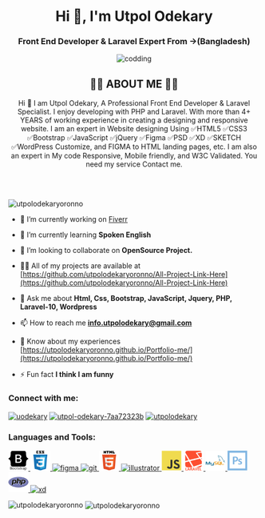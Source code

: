 <h1 align="center">Hi 👋, I'm Utpol Odekary</h1>
<h3 align="center">Front End Developer & Laravel Expert From ->(Bangladesh)</h3>

<p align="center"><img alt="codding" style="width:300;" src="https://gifdb.com/images/high/animated-man-computer-coding-nae6mec378lsg1i3.webp"></p>

<h2 align="center">🙋‍♂️ ABOUT ME 🙋‍♂️</h2>

<p align="center"> Hi 🙏 I am Utpol Odekary, A Professional Front End Developer & Laravel Specialist. 
I enjoy developing with PHP and Laravel.
With more than 4+ YEARS of working experience in creating a designing and responsive website. 
I am an expert in Website designing Using ✅HTML5 ✅CSS3 ✅Bootstrap ✅JavaScript ✅jQuery ✅Figma ✅PSD ✅XD ✅SKETCH ✅WordPress Customize, and FIGMA to HTML landing pages, etc. 
I am also an expert in My code Responsive, Mobile friendly, and W3C Validated. You need my service Contact me. </p>

</br>
</br>
<p align="left"> <img src="https://komarev.com/ghpvc/?username=utpolodekaryoronno&label=Profile%20views&color=0e75b6&style=flat" alt="utpolodekaryoronno" /> </p>

- 🔭 I’m currently working on [Fiverr](https://www.fiverr.com/utpol_odekary)

- 🌱 I’m currently learning **Spoken English**

- 👯 I’m looking to collaborate on **OpenSource Project.**

- 👨‍💻 All of my projects are available at [https://github.com/utpolodekaryoronno/All-Project-Link-Here](https://github.com/utpolodekaryoronno/All-Project-Link-Here)

- 💬 Ask me about **Html, Css, Bootstrap, JavaScript, Jquery, PHP, Laravel-10, Wordpress**

- 📫 How to reach me **info.utpolodekary@gmail.com**

- 📄 Know about my experiences [https://utpolodekaryoronno.github.io/Portfolio-me/](https://utpolodekaryoronno.github.io/Portfolio-me/)

- ⚡ Fun fact **I think I am funny**

<h3 align="left">Connect with me:</h3>
<p align="left">
<a href="https://twitter.com/uodekary" target="blank"><img align="center" src="https://raw.githubusercontent.com/rahuldkjain/github-profile-readme-generator/master/src/images/icons/Social/twitter.svg" alt="uodekary" height="30" width="40" /></a>
<a href="https://linkedin.com/in/utpol-odekary-7aa72323b" target="blank"><img align="center" src="https://raw.githubusercontent.com/rahuldkjain/github-profile-readme-generator/master/src/images/icons/Social/linked-in-alt.svg" alt="utpol-odekary-7aa72323b" height="30" width="40" /></a>
<a href="https://fb.com/utpolodekary" target="blank"><img align="center" src="https://raw.githubusercontent.com/rahuldkjain/github-profile-readme-generator/master/src/images/icons/Social/facebook.svg" alt="utpolodekary" height="30" width="40" /></a>
</p>

<h3 align="left">Languages and Tools:</h3>
<p align="left"> <a href="https://getbootstrap.com" target="_blank" rel="noreferrer"> <img src="https://raw.githubusercontent.com/devicons/devicon/master/icons/bootstrap/bootstrap-plain-wordmark.svg" alt="bootstrap" width="40" height="40"/> </a> <a href="https://www.w3schools.com/css/" target="_blank" rel="noreferrer"> <img src="https://raw.githubusercontent.com/devicons/devicon/master/icons/css3/css3-original-wordmark.svg" alt="css3" width="40" height="40"/> </a> <a href="https://www.figma.com/" target="_blank" rel="noreferrer"> <img src="https://www.vectorlogo.zone/logos/figma/figma-icon.svg" alt="figma" width="40" height="40"/> </a> <a href="https://git-scm.com/" target="_blank" rel="noreferrer"> <img src="https://www.vectorlogo.zone/logos/git-scm/git-scm-icon.svg" alt="git" width="40" height="40"/> </a> <a href="https://www.w3.org/html/" target="_blank" rel="noreferrer"> <img src="https://raw.githubusercontent.com/devicons/devicon/master/icons/html5/html5-original-wordmark.svg" alt="html5" width="40" height="40"/> </a> <a href="https://www.adobe.com/in/products/illustrator.html" target="_blank" rel="noreferrer"> <img src="https://www.vectorlogo.zone/logos/adobe_illustrator/adobe_illustrator-icon.svg" alt="illustrator" width="40" height="40"/> </a> <a href="https://developer.mozilla.org/en-US/docs/Web/JavaScript" target="_blank" rel="noreferrer"> <img src="https://raw.githubusercontent.com/devicons/devicon/master/icons/javascript/javascript-original.svg" alt="javascript" width="40" height="40"/> </a> <a href="https://laravel.com/" target="_blank" rel="noreferrer"> <img src="https://raw.githubusercontent.com/devicons/devicon/master/icons/laravel/laravel-plain-wordmark.svg" alt="laravel" width="40" height="40"/> </a> <a href="https://www.mysql.com/" target="_blank" rel="noreferrer"> <img src="https://raw.githubusercontent.com/devicons/devicon/master/icons/mysql/mysql-original-wordmark.svg" alt="mysql" width="40" height="40"/> </a> <a href="https://www.photoshop.com/en" target="_blank" rel="noreferrer"> <img src="https://raw.githubusercontent.com/devicons/devicon/master/icons/photoshop/photoshop-line.svg" alt="photoshop" width="40" height="40"/> </a> <a href="https://www.php.net" target="_blank" rel="noreferrer"> <img src="https://raw.githubusercontent.com/devicons/devicon/master/icons/php/php-original.svg" alt="php" width="40" height="40"/> </a> <a href="https://www.adobe.com/products/xd.html" target="_blank" rel="noreferrer"> <img src="https://cdn.worldvectorlogo.com/logos/adobe-xd.svg" alt="xd" width="40" height="40"/> </a> </p>

<p><img align="left" src="https://github-readme-stats.vercel.app/api/top-langs?username=utpolodekaryoronno&show_icons=true&locale=en&layout=compact" alt="utpolodekaryoronno" /></p>

<p>&nbsp;<img align="center" src="https://github-readme-stats.vercel.app/api?username=utpolodekaryoronno&show_icons=true&locale=en" alt="utpolodekaryoronno" /></p>
